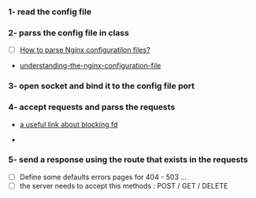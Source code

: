 ### **1-** read the config file 

### **2-** parss the config file in class
- [ ] [How to parse Nginx configuratilon files?](https://stackoverflow.com/questions/11240422/how-to-parse-nginx-configuratilon-files)
- [understanding-the-nginx-configuration-file](https://www.digitalocean.com/community/tutorials/understanding-the-nginx-configuration-file-structure-and-configuration-contexts)

### **3-** open socket and bind it to the config file port

### **4-** accept requests and parss the requests
-
	[a useful link about blocking fd](https://www.linuxtoday.com/blog/blocking-and-non-blocking-i-0/)

-

### **5-** send a response using the route that exists in the requests
- [ ] Define some defaults errors pages for 404 - 503 ...
- [ ] the server needs to accept this methods : POST / GET / DELETE
